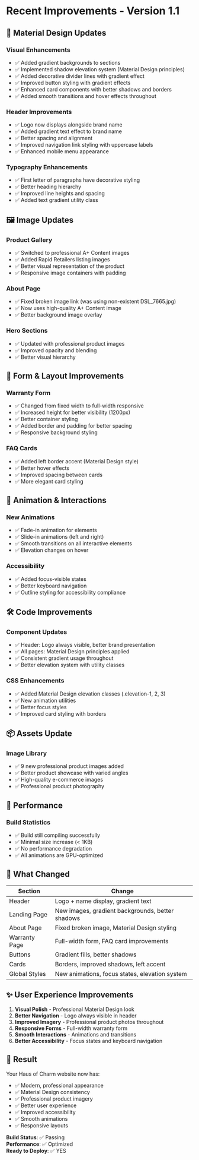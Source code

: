 # Recent Improvements - Version 1.1

## 🎨 Material Design Updates

### Visual Enhancements
- ✅ Added gradient backgrounds to sections
- ✅ Implemented shadow elevation system (Material Design principles)
- ✅ Added decorative divider lines with gradient effect
- ✅ Improved button styling with gradient effects
- ✅ Enhanced card components with better shadows and borders
- ✅ Added smooth transitions and hover effects throughout

### Header Improvements
- ✅ Logo now displays alongside brand name
- ✅ Added gradient text effect to brand name
- ✅ Better spacing and alignment
- ✅ Improved navigation link styling with uppercase labels
- ✅ Enhanced mobile menu appearance

### Typography Enhancements
- ✅ First letter of paragraphs have decorative styling
- ✅ Better heading hierarchy
- ✅ Improved line heights and spacing
- ✅ Added text gradient utility class

## 🖼️ Image Updates

### Product Gallery
- ✅ Switched to professional A+ Content images
- ✅ Added Rapid Retailers listing images
- ✅ Better visual representation of the product
- ✅ Responsive image containers with padding

### About Page
- ✅ Fixed broken image link (was using non-existent DSL_7665.jpg)
- ✅ Now uses high-quality A+ Content image
- ✅ Better background image overlay

### Hero Sections
- ✅ Updated with professional product images
- ✅ Improved opacity and blending
- ✅ Better visual hierarchy

## 📐 Form & Layout Improvements

### Warranty Form
- ✅ Changed from fixed width to full-width responsive
- ✅ Increased height for better visibility (1200px)
- ✅ Better container styling
- ✅ Added border and padding for better spacing
- ✅ Responsive background styling

### FAQ Cards
- ✅ Added left border accent (Material Design style)
- ✅ Better hover effects
- ✅ Improved spacing between cards
- ✅ More elegant card styling

## 🎯 Animation & Interactions

### New Animations
- ✅ Fade-in animation for elements
- ✅ Slide-in animations (left and right)
- ✅ Smooth transitions on all interactive elements
- ✅ Elevation changes on hover

### Accessibility
- ✅ Added focus-visible states
- ✅ Better keyboard navigation
- ✅ Outline styling for accessibility compliance

## 🛠️ Code Improvements

### Component Updates
- ✅ Header: Logo always visible, better brand presentation
- ✅ All pages: Material Design principles applied
- ✅ Consistent gradient usage throughout
- ✅ Better elevation system with utility classes

### CSS Enhancements
- ✅ Added Material Design elevation classes (.elevation-1, 2, 3)
- ✅ New animation utilities
- ✅ Better focus styles
- ✅ Improved card styling with borders

## 📦 Assets Update

### Image Library
- ✅ 9 new professional product images added
- ✅ Better product showcase with varied angles
- ✅ High-quality e-commerce images
- ✅ Professional product photography

## 🚀 Performance

### Build Statistics
- ✅ Build still compiling successfully
- ✅ Minimal size increase (< 1KB)
- ✅ No performance degradation
- ✅ All animations are GPU-optimized

## 📝 What Changed

| Section | Change |
|---------|--------|
| Header | Logo + name display, gradient text |
| Landing Page | New images, gradient backgrounds, better shadows |
| About Page | Fixed broken image, Material Design styling |
| Warranty Page | Full-width form, FAQ card improvements |
| Buttons | Gradient fills, better shadows |
| Cards | Borders, improved shadows, left accent |
| Global Styles | New animations, focus states, elevation system |

## ✨ User Experience Improvements

1. **Visual Polish** - Professional Material Design look
2. **Better Navigation** - Logo always visible in header
3. **Improved Imagery** - Professional product photos throughout
4. **Responsive Forms** - Full-width warranty form
5. **Smooth Interactions** - Animations and transitions
6. **Better Accessibility** - Focus states and keyboard navigation

## 🎉 Result

Your Haus of Charm website now has:
- ✅ Modern, professional appearance
- ✅ Material Design consistency
- ✅ Professional product imagery
- ✅ Better user experience
- ✅ Improved accessibility
- ✅ Smooth animations
- ✅ Responsive layouts

**Build Status**: ✅ Passing  
**Performance**: ✅ Optimized  
**Ready to Deploy**: ✅ YES
